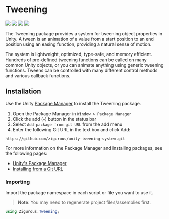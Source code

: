 # Tweening

[![](https://img.shields.io/badge/github-repo-blue?logo=github)](https://github.com/zigurous/unity-tweening-system)
[![](https://img.shields.io/github/package-json/v/zigurous/unity-tweening-system)](https://github.com/zigurous/unity-tweening-system/releases)
[![](https://img.shields.io/badge/docs-link-success)](https://docs.zigurous.com/com.zigurous.tweening)
[![](https://img.shields.io/github/license/zigurous/unity-tweening-system)](https://github.com/zigurous/unity-tweening-system/blob/main/LICENSE.md)

The Tweening package provides a system for tweening object properties in Unity. A tween is an animation of a value from a start position to an end position using an easing function, providing a natural sense of motion.

The system is lightweight, optimized, type-safe, and memory efficient. Hundreds of pre-defined tweening functions can be called on many common Unity objects, or you can animate anything using generic tweening functions. Tweens can be controlled with many different control methods and various callback functions.

## Installation

Use the Unity [Package Manager](https://docs.unity3d.com/Manual/upm-ui.html) to install the Tweening package.

1. Open the Package Manager in `Window > Package Manager`
2. Click the add (`+`) button in the status bar
3. Select `Add package from git URL` from the add menu
4. Enter the following Git URL in the text box and click Add:

```http
https://github.com/zigurous/unity-tweening-system.git
```

For more information on the Package Manager and installing packages, see the following pages:

- [Unity's Package Manager](https://docs.unity3d.com/Manual/Packages.html)
- [Installing from a Git URL](https://docs.unity3d.com/Manual/upm-ui-giturl.html)

### Importing

Import the package namespace in each script or file you want to use it.

> **Note**: You may need to regenerate project files/assemblies first.

```csharp
using Zigurous.Tweening;
```
